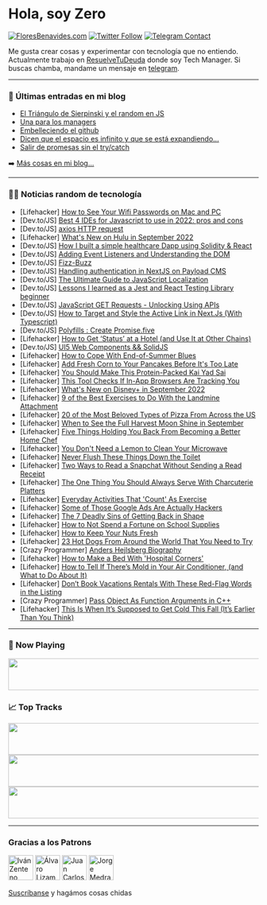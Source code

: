 # Hola, soy Zero

[![FloresBenavides.com](https://img.shields.io/website?down_message=oops&label=MiBlog&style=for-the-badge&up_message=online&url=https%3A%2F%2Ffloresbenavides.com)](https://floresbenavides.com) [![Twitter Follow](https://img.shields.io/twitter/follow/ZeroDragon?color=%231DA1F2&label=Follow&logo=twitter&logoColor=ffffff&style=for-the-badge)](https://twitter.com/zerodragon) [![Telegram Contact](https://img.shields.io/badge/escr%C3%ADbeme-ZeroDragon-%2326A5E4?style=for-the-badge&logo=telegram)](https://t.me/zerodragon)

Me gusta crear cosas y experimentar con tecnología que no entiendo.
Actualmente trabajo en [ResuelveTuDeuda](http://github.com/resuelve) donde soy Tech Manager.
Si buscas chamba, mandame un mensaje en [telegram](https://t.me/zerodragon).

---

### 📕 Últimas entradas en mi blog
<!-- BLOG-POST-LIST:START -->
- [El Triángulo de Sierpinski y el random en JS](https://floresbenavides.com/el-triangulo-de-sierpinski-y-el-random-en-js/)
- [Una para los managers](https://floresbenavides.com/una-para-los-managers/)
- [Embelleciendo el github](https://floresbenavides.com/embelleciendo-el-github/)
- [Dicen que el espacio es infinito y que se está expandiendo…](https://floresbenavides.com/dicen-que-el-espacio-es-infinito-y-que-se-esta-expandiendo/)
- [Salir de promesas sin el try/catch](https://floresbenavides.com/salir-de-promesas-sin-el-try-catch/)
<!-- BLOG-POST-LIST:END -->

➡️ [Más cosas en mi blog...](https://floresbenavides.com)

---

### 👨‍💻 Noticias random de tecnología
<!-- TECH-POSTS:START -->
- [Lifehacker] [How to See Your Wifi Passwords on Mac and PC](https://lifehacker.com/how-to-see-your-wifi-passwords-on-mac-and-pc-1849445651)
- [Dev.to/JS] [Best 4 IDEs for Javascript to use in 2022: pros and cons](https://dev.to/justin_graysen/best-4-ides-for-javascript-to-use-in-2022-pros-and-cons-20d6)
- [Dev.to/JS] [axios HTTP request](https://dev.to/yamenad4/axios-http-request-d3n)
- [Lifehacker] [What&#39;s New on Hulu in September 2022](https://lifehacker.com/whats-new-on-hulu-in-september-2022-1849445727)
- [Dev.to/JS] [How I built a simple healthcare Dapp using Solidity &amp; React](https://dev.to/jeffreythecoder/how-i-built-a-simple-healthcare-dapp-using-solidity-react-6o7)
- [Dev.to/JS] [Adding Event Listeners and Understanding the DOM](https://dev.to/pjparham/adding-event-listeners-and-understanding-the-dom-2jeo)
- [Dev.to/JS] [Fizz-Buzz](https://dev.to/zeeshanali0704/fizz-buzz-4481)
- [Dev.to/JS] [Handling authentication in NextJS on Payload CMS](https://dev.to/payloadcms/handling-authentication-in-nextjs-on-payload-cms-4mep)
- [Dev.to/JS] [The Ultimate Guide to JavaScript Localization](https://dev.to/georgek/the-ultimate-guide-to-javascript-localization-38pf)
- [Dev.to/JS] [Lessons I learned as a Jest and React Testing Library beginner](https://dev.to/peterlidee/lessons-i-learned-as-a-jest-and-react-testing-library-beginner-1ek7)
- [Dev.to/JS] [JavaScript GET Requests - Unlocking Using APIs](https://dev.to/loganlampton/javascript-get-requests-unlocking-using-apis-40d)
- [Dev.to/JS] [How to Target and Style the Active Link in Next.Js &lpar;With Typescript&rpar;](https://dev.to/mayooear/how-to-target-and-style-the-active-link-in-nextjs-with-typescript-2hh0)
- [Dev.to/JS] [Polyfills : Create Promise.five](https://dev.to/tusharshahi/polyfills-create-promisefive-mbh)
- [Lifehacker] [How to Get ‘Status’ at a Hotel &lpar;and Use It at Other Chains&rpar;](https://lifehacker.com/how-to-get-status-at-a-hotel-and-use-it-at-other-cha-1849444833)
- [Dev.to/JS] [UI5 Web Components &amp;&amp; SolidJS](https://dev.to/decker67/ui5-web-components-solidjs-1mpb)
- [Lifehacker] [How to Cope With End-of-Summer Blues](https://lifehacker.com/how-to-cope-with-end-of-summer-blues-1849444331)
- [Lifehacker] [Add Fresh Corn to Your Pancakes Before It&#39;s Too Late](https://lifehacker.com/add-fresh-corn-to-your-pancakes-before-its-too-late-1849443591)
- [Lifehacker] [You Should Make This Protein-Packed Kai Yad Sai](https://lifehacker.com/you-should-make-this-protein-packed-kai-yad-sai-1849442771)
- [Lifehacker] [This Tool Checks If In-App Browsers Are Tracking You](https://lifehacker.com/this-tool-checks-if-in-app-browsers-are-tracking-you-1849443044)
- [Lifehacker] [What&#39;s New on Disney+ in September 2022](https://lifehacker.com/whats-new-on-disney-in-september-2022-1849443047)
- [Lifehacker] [9 of the Best Exercises to Do With the Landmine Attachment](https://lifehacker.com/9-of-the-best-exercises-to-do-with-the-landmine-attachm-1849442119)
- [Lifehacker] [20 of the Most Beloved Types of Pizza From Across the US](https://lifehacker.com/20-of-the-most-beloved-types-of-pizza-from-across-the-u-1849441438)
- [Lifehacker] [When to See the Full Harvest Moon Shine in September](https://lifehacker.com/when-to-see-the-full-harvest-moon-shine-in-september-1849442040)
- [Lifehacker] [Five Things Holding You Back From Becoming a Better Home Chef](https://lifehacker.com/five-things-holding-you-back-from-becoming-a-better-hom-1849441599)
- [Lifehacker] [You Don&#39;t Need a Lemon to Clean Your Microwave](https://lifehacker.com/you-dont-need-a-lemon-to-clean-your-microwave-1849441501)
- [Lifehacker] [Never Flush These Things Down the Toilet](https://lifehacker.com/never-flush-these-things-down-the-toilet-1849440926)
- [Lifehacker] [Two Ways to Read a Snapchat Without Sending a Read Receipt](https://lifehacker.com/two-ways-to-read-a-snapchat-without-sending-a-read-rece-1849440845)
- [Lifehacker] [The One Thing You Should Always Serve With Charcuterie Platters](https://lifehacker.com/the-one-thing-you-should-always-serve-with-charcuterie-1849440911)
- [Lifehacker] [Everyday Activities That &#39;Count&#39; As Exercise](https://lifehacker.com/everyday-activities-that-count-as-exercise-1849440537)
- [Lifehacker] [Some of Those Google Ads Are Actually Hackers](https://lifehacker.com/some-of-those-google-ads-are-actually-hackers-1849440607)
- [Lifehacker] [The 7 Deadly Sins of Getting Back in Shape](https://lifehacker.com/the-7-deadly-sins-of-getting-back-in-shape-1849436069)
- [Lifehacker] [How to Not Spend a Fortune on School Supplies](https://lifehacker.com/how-to-not-spend-a-fortune-on-school-supplies-1849435835)
- [Lifehacker] [How to Keep Your Nuts Fresh](https://lifehacker.com/how-to-keep-your-nuts-fresh-1849434560)
- [Lifehacker] [23 Hot Dogs From Around the World That You Need to Try](https://lifehacker.com/23-hot-dogs-from-around-the-world-that-you-need-to-try-1849434231)
- [Crazy Programmer] [Anders Hejlsberg Biography](https://www.thecrazyprogrammer.com/2022/08/anders-hejlsberg-biography.html)
- [Lifehacker] [How to Make a Bed With &#39;Hospital Corners&#39;](https://lifehacker.com/how-to-make-a-bed-with-hospital-corners-1849429531)
- [Lifehacker] [How to Tell If There’s Mold in Your Air Conditioner, &lpar;and What to Do About It&rpar;](https://lifehacker.com/how-to-tell-if-there-s-mold-in-your-air-conditioner-a-1849429683)
- [Lifehacker] [Don’t Book Vacations Rentals With These Red-Flag Words in the Listing](https://lifehacker.com/don-t-book-vacations-rentals-with-these-red-flag-words-1849429494)
- [Crazy Programmer] [Pass Object As Function Arguments in C++](https://www.thecrazyprogrammer.com/2022/08/object-as-function-arguments-in-c.html)
- [Lifehacker] [This Is When It’s Supposed to Get Cold This Fall &lpar;It’s Earlier Than You Think&rpar;](https://lifehacker.com/this-is-when-it-s-supposed-to-get-cold-this-fall-it-s-1849429647)<!-- TECH-POSTS:END -->

---

### 🎵 Now Playing
<a href="https://spotify-now-playing-dun.vercel.app/now-playing?open"><img src="https://spotify-now-playing-dun.vercel.app/now-playing" width="540" height="64"></a>

### 📈 Top Tracks
<a href="https://spotify-now-playing-dun.vercel.app/top-tracks?i=1&open"><img src="https://spotify-now-playing-dun.vercel.app/top-tracks?i=1" width="540" height="64"></a>
<a href="https://spotify-now-playing-dun.vercel.app/top-tracks?i=2&open"><img src="https://spotify-now-playing-dun.vercel.app/top-tracks?i=2" width="540" height="64"></a>
<a href="https://spotify-now-playing-dun.vercel.app/top-tracks?i=3&open"><img src="https://spotify-now-playing-dun.vercel.app/top-tracks?i=3" width="540" height="64"></a>

---

### Gracias a los Patrons
[<img src="https://avatars.githubusercontent.com/u/243380?v=4" alt="Iván Zenteno" width="50px">](https://github.com/k001) [<img src="https://avatars.githubusercontent.com/u/19955639?v=4" alt="Álvaro Lizama" width="50px">](https://github.com/alvarolizama) [<img src="https://avatars.githubusercontent.com/u/2718753?v=4" alt="Juan Carlos Ruiz" width="50px">](https://github.com/JuanCrg90) [<img src="https://avatars.githubusercontent.com/u/37025?v=4" alt="Jorge Medrano" width="50px">](https://github.com/h1pp1e) 

[Suscríbanse](https://www.patreon.com/zerodragon) y hagámos cosas chidas
